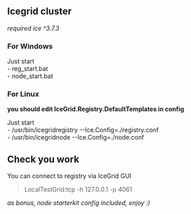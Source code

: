 ## Icegrid cluster

*required ice ^3.7.3*

<h3>For Windows</h3>
<p>
Just start</br>
 - reg_start.bat</br>
 - node_start.bat
</p>

<h3>For Linux</h3>

**you should edit IceGrid.Registry.DefaultTemplates in config**
<p>
Just start</br>
 - /usr/bin/icegridregistry --Ice.Config=./registry.conf</br>
 - /usr/bin/icegridnode --Ice.Config=./node.conf


</p>

## Check you work

You can connect to registry via IceGrid GUI
> LocalTestGrid:tcp -h 127.0.0.1 -p 4061

*as bonus, node starterkit config included, enjoy :)*